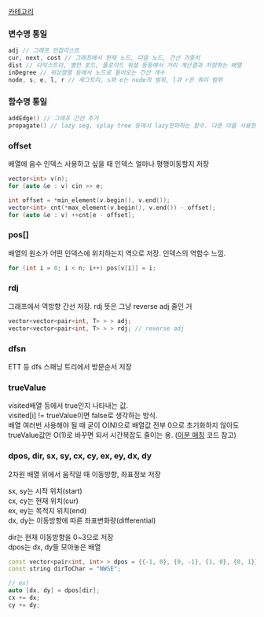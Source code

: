 [카테고리](/README.md)
### 변수명 통일
```cpp
adj // 그래프 인접리스트
cur, next, cost // 그래프에서 현재 노드, 다음 노드, 간선 가중치
dist // 다익스트라, 벨만 포드, 플로이드 워셜 등등에서 거리 계산결과 저장하는 배열
inDegree // 위상정렬 등에서 노드로 들어오는 간선 개수
node, s, e, l, r // 세그트리, s와 e는 node의 범위, l과 r은 쿼리 범위
```

### 함수명 통일
```cpp
addEdge() // 그래프 간선 추가
propagate() // lazy seg, splay tree 등에서 lazy전파하는 함수. 다른 이름 사용한 코드 좀 있어서 수정해야 됨.
```

### offset
배열에 음수 인덱스 사용하고 싶을 때 인덱스 얼마나 평행이동할지 저장
```cpp
vector<int> v(n);
for (auto &e : v) cin >> e;

int offset = *min_element(v.begin(), v.end());
vector<int> cnt(*max_element(v.begin(), v.end()) - offset);
for (auto &e : v) ++cnt[e - offset];
```

### pos[]
배열의 원소가 어떤 인덱스에 위치하는지 역으로 저장. 인덱스의 역함수 느낌.   
```cpp
for (int i = 0; i < n; i++) pos[v[i]] = i;
```

### rdj
그래프에서 역방향 간선 저장. rdj 뜻은 그냥 reverse adj 줄인 거
```cpp
vector<vector<pair<int, T> > > adj;
vector<vector<pair<int, T> > > rdj; // reverse adj
```

### dfsn
ETT 등 dfs 스패닝 트리에서 방문순서 저장   

### trueValue
visited배열 등에서 true인지 나타내는 값.   
visited[i] != trueValue이면 false로 생각하는 방식.   
배열 여러번 사용해야 될 때 굳이 O(N)으로 배열값 전부 0으로 초기화하지 않아도 trueValue값만 O(1)로 바꾸면 되서 시간복잡도 줄이는 용. ([이분 매칭](/그래프%20이론/네트워크%20플로우/Bipartite%20Matching.md) 코드 참고)

### dpos, dir, sx, sy, cx, cy, ex, ey, dx, dy
2차원 배열 위에서 움직일 때 이동방향, 좌표정보 저장   

sx, sy는 시작 위치(start)   
cx, cy는 현재 위치(cur)   
ex, ey는 목적지 위치(end)   
dx, dy는 이동방향에 따른 좌표변화량(differential)   
   
dir는 현재 이동방향을 0~3으로 저장   
dpos는 dx, dy들 모아놓은 배열   
```cpp
const vector<pair<int, int> > dpos = {{-1, 0}, {0, -1}, {1, 0}, {0, 1}}; // 상좌하우
const string dirToChar = "NWSE";

// ex)
auto [dx, dy] = dpos[dir];
cx += dx;
cy += dy;
```